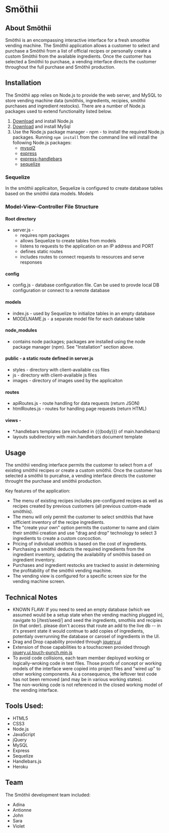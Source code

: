 # Smöthii

## About Smöthii
Smöthii is an encompassing interactive interface for a fresh smoothie vending machine. The Smöthii application allows a customer to select and purchase a Smöthii from a list of official recipes or personally create a custom Smöthii from the available ingredients. Once the customer has selected a Smöthii to purchase, a vending interface directs the customer throughout the full purchase and Smöthii production.

## Installation
The Smöthii app relies on Node.js to provide the web server, and MySQL to store vending machine data (smöthiis, ingredients, recipies, smöthii purchases and ingredient restocks).  There are a number of Node.js packages used to extend functionality listed below.

1. [Download](https://nodejs.org/en/download/) and install Node.js
2. [Download](https://dev.mysql.com/downloads/mysql/) and install MySql
3. Use the Node.js package manager - npm - to install the required Node.js packages.  Running ```npm install``` from the command line will install the following Node.js packages:
    * [mysql2](https://www.npmjs.com/package/mysql2)
    * [express](https://www.npmjs.com/package/express)
    * [express-handlebars](https://www.npmjs.com/package/express-handlebars)
    * [sequelize](https://www.npmjs.com/package/sequelize)

### Sequelize
In the smöthii applicaiton, Sequelize is configured to create database tables based on the smöthii data models.  Models

### Model-View-Controller File Structure
#### Root directory
* server.js - 
    * requires npm packages
    * allows Sequelize to create tables from models
    * listens to requests to the application on an IP address and PORT
    * defines static routes
    * includes routes to connect requests to resources and serve responses
#### config
* config.js - database configuration file. Can be used to provde local DB configuration or connect to a remote database
#### models
* index.js - used by Sequelize to initialize tables in an empty database
* MODELNAME.js - a separate model file for each database table
#### node_modules
* contains node packages; packages are installed using the node package manager (npm).  See "Installation" section above.
#### public - a static route defined in server.js
* styles - directory with client-available css files
* js - directory with client-available js files
* images - directory of images used by the applicaiton
#### routes
* apiRoutes.js - route handling for data requests (return JSON)
* htmlRoutes.js - routes for handling page requests (return HTML)
#### views - 
* *.handlebars templates (are included in {{{body}}} of main.handlebars)
* layouts subdirectory with main.handlebars document template

## Usage
The smöthii vending interface permits the customer to select from a of existing smöthii recipes or create a custom smöthii.  Once the customer has selected a smöthii to purcahse, a vending interface directs the customer throught the purchase and smöthii production.

Key features of the application:
* The menu of existing recipes includes pre-configured recipes as well as recipes created by previous customers (all previous custom-made smöthiis).
* The menu will only permit the customer to select smöthiis that have sifficient inventory of the recipe ingredients.
* The "create your own" option permits the customer to name and claim their smöthii creation and use "drag and drop" technology to select 3 ingredients to create a custom concoction.
* Pricing of individual smöthiis is based on the cost of ingredients.
* Purchasing a smöthii deducts the required ingredients from the ingredient inventory, updating the availability of smöthiis based on ingredient inventory.
* Purchases and ingredient restocks are tracked to assist in determining the profitability of the smöthii vending machine.
* The vending view is configured for a specific screen size for the vending machine screen.

## Technical Notes
* KNOWN FLAW: If you need to seed an empty database (which we assumed would be a setup state when the vending maching plugged in), navigate to [/test/seed/] and seed the ingredients, smothiis and recipies (in that order).
please don't access that route an add to the live db -- in it's present state it would contnue to add copies of ingredients, potentialy overrunning the database or carosel of ingredients in the UI.
* Drag and Drop capability provided through [jquery.ui](https://jqueryui.com/)
* Extension of those capabilities to a touchscreen provided through [jquery.ui.touch-punch.min.js](http://touchpunch.furf.com/)
* To avoid code collisions, each team member deployed working or logically-wroking code in test files.  Those proofs of concept or working models of the interface were copied into project files and "wired up" to other working components.  As a consequence, the leftover test code has not been removed (and may be in various working states).
* The non-working code is not referenced in the closed working model of the vending interface.

## Tools Used:
* HTML5
* CSS3
* Node.js
* JavaScript
* jQuery
* MySQL
* Express
* Sequelize
* Handlebars.js
* Heroku

## Team
The Smöthii development team included:
* Adina
* Antionne
* John
* Sara
* Violet
